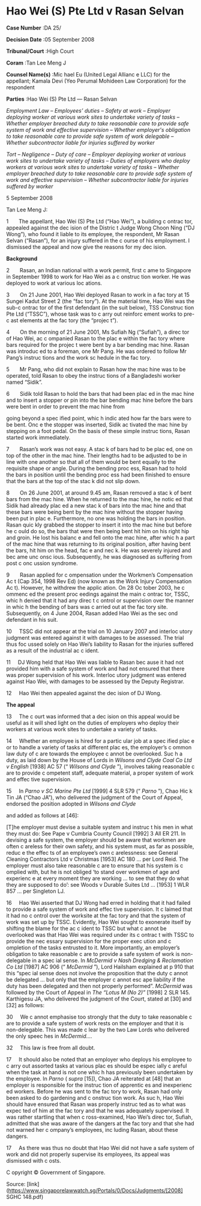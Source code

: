 # Hao Wei (S) Pte Ltd v Rasan Selvan 



**Case Number** :DA 25/ 

**Decision Date** :05 September 2008 

**Tribunal/Court** :High Court 

**Coram** :Tan Lee Meng J 

**Counsel Name(s)** :Mic hael Eu (United Legal Allianc e LLC) for the appellant; Kamala Devi (Yeo Perumal Mohideen Law Corporation) for the respondent 

**Parties** :Hao Wei (S) Pte Ltd — Rasan Selvan 

_Employment Law_ – _Employees’ duties_ – _Safety at work_ – _Employer deploying worker at various work sites to undertake variety of tasks_ – _Whether employer breached duty to take reasonable care to provide safe system of work and effective supervision_ – _Whether employer's obligation to take reasonable care to provide safe system of work delegable_ – _Whether subcontractor liable for injuries suffered by worker_ 

_Tort_ – _Negligence_ – _Duty of care_ – _Employer deploying worker at various work sites to undertake variety of tasks_ – _Duties of employers who deploy workers at various work sites to undertake variety of tasks_ – _Whether employer breached duty to take reasonable care to provide safe system of work and effective supervision_ – _Whether subcontractor liable for injuries suffered by worker_ 

5 September 2008 

Tan Lee Meng J: 

1       The appellant, Hao Wei (S) Pte Ltd (“Hao Wei”), a building c ontrac tor, appealed against the dec ision of the Distric t Judge Wong Choon Ning (“DJ Wong”), who found it liable to its employee, the respondent, Mr Rasan Selvan (“Rasan”), for an injury suffered in the c ourse of his employment. I dismissed the appeal and now give the reasons for my dec ision. 

**Background** 

2       Rasan, an Indian national with a work permit, first c ame to Singapore in September 1998 to work for Hao Wei as a c onstruc tion worker. He was deployed to work at various loc ations. 

3       On 21 June 2001, Hao Wei deployed Rasan to work in a fac tory at 15 Sungei Kadut Street 2 (the “fac tory”). At the material time, Hao Wei was the sub-c ontrac tor of the first defendant (in the suit below), TSS Construc tion Pte Ltd (“TSSC”), whose task was to c arry out reinforc ement works to pre-c ast elements at the fac tory (the “projec t”). 

4       On the morning of 21 June 2001, Ms Sufiah Ng (“Sufiah”), a direc tor of Hao Wei, ac c ompanied Rasan to the plac e within the fac tory where bars required for the projec t were bent by a bar bending mac hine. Rasan was introduc ed to a foreman, one Mr Pang. He was ordered to follow Mr Pang’s instruc tions and the work sc hedule in the fac tory. 

5       Mr Pang, who did not explain to Rasan how the mac hine was to be operated, told Rasan to obey the instruc tions of a Bangladeshi worker named “Sidik”. 

6       Sidik told Rasan to hold the bars that had been plac ed in the mac hine and to insert a stopper or pin into the bar bending mac hine before the bars were bent in order to prevent the mac hine from 


going beyond a spec ified point, whic h indic ated how far the bars were to be bent. Onc e the stopper was inserted, Sidik ac tivated the mac hine by stepping on a foot pedal. On the basis of these simple instruc tions, Rasan started work immediately. 

7       Rasan’s work was not easy. A stac k of bars had to be plac ed, one on top of the other in the mac hine. Their lengths had to be adjusted to be in line with one another so that all of them would be bent equally to the requisite shape or angle. During the bending proc ess, Rasan had to hold the bars in position until the bending proc ess had been finished to ensure that the bars at the top of the stac k did not slip down. 

8       On 26 June 2001, at around 9.45 am, Rasan removed a stac k of bent bars from the mac hine. When he returned to the mac hine, he notic ed that Sidik had already plac ed a new stac k of bars into the mac hine and that these bars were being bent by the mac hine without the stopper having been put in plac e. Furthermore, no one was holding the bars in position. Rasan quic kly grabbed the stopper to insert it into the mac hine but before he c ould do so, the bars that were then being bent hit him on his right hip and groin. He lost his balanc e and fell onto the mac hine, after whic h a part of the mac hine that was returning to its original position, after having bent the bars, hit him on the head, fac e and nec k. He was severely injured and bec ame unc onsc ious. Subsequently, he was diagnosed as suffering from post c onc ussion syndrome. 

9       Rasan applied for c ompensation under the Workmen’s Compensation Ac t (Cap 354, 1998 Rev Ed) (now known as the Work Injury Compensation Ac t). However, he withdrew the applic ation. On 28 Oc tober 2003, he c ommenc ed the present proc eedings against the main c ontrac tor, TSSC, whic h denied that it had any direc t c ontrol or supervision over the manner in whic h the bending of bars was c arried out at the fac tory site. Subsequently, on 4 June 2004, Rasan added Hao Wei as the sec ond defendant in his suit. 

10     TSSC did not appear at the trial on 10 January 2007 and interloc utory judgment was entered against it with damages to be assessed. The trial thus foc ussed solely on Hao Wei’s liability to Rasan for the injuries suffered as a result of the industrial ac c ident. 

11     DJ Wong held that Hao Wei was liable to Rasan bec ause it had not provided him with a safe system of work and had not ensured that there was proper supervision of his work. Interloc utory judgment was entered against Hao Wei, with damages to be assessed by the Deputy Registrar. 

12     Hao Wei then appealed against the dec ision of DJ Wong. 

**The appeal** 

13     The c ourt was informed that a dec ision on this appeal would be useful as it will shed light on the duties of employers who deploy their workers at various work sites to undertake a variety of tasks. 

14     Whether an employee is hired for a partic ular job at a spec ified plac e or to handle a variety of tasks at different plac es, the employer’s c ommon law duty of c are towards the employee c annot be overlooked. Suc h a duty, as laid down by the House of Lords in _Wilsons and Clyde Coal Co Ltd v English_ [1938] AC 57 (“ _Wilsons and Clyde_ ”), involves taking reasonable c are to provide c ompetent staff, adequate material, a proper system of work and effec tive supervision. 

15     In _Parno v SC Marine Pte Ltd_ <span class="citation">[1999] 4 SLR 579</span> (“ _Parno_ ”), Chao Hic k Tin JA (“Chao JA”), who delivered the judgment of the Court of Appeal, endorsed the position adopted in _Wilsons and Clyde_ 


and added as follows at [46]: 

 [T]he employer must devise a suitable system and instruc t his men in what they must do: See Pape v Cumbria County Council [1992] 3 All ER 211. In devising a safe system, the employer should be aware that workmen are often c areless for their own safety, and his system must, as far as possible, reduc e the effec ts of an employee’s own c arelessness: see General Cleaning Contractors Ltd v Christmas [1953] AC 180 ... per Lord Reid. The employer must also take reasonable c are to ensure that his system is c omplied with, but he is not obliged ‘to stand over workmen of age and experienc e at every moment they are working ... to see that they do what they are supposed to do’: see Woods v Durable Suites Ltd ... [1953] 1 WLR 857 ... per Singleton LJ. 

16     Hao Wei asserted that DJ Wong had erred in holding that it had failed to provide a safe system of work and effec tive supervision. It c laimed that it had no c ontrol over the worksite at the fac tory and that the system of work was set up by TSSC. Evidently, Hao Wei sought to exonerate itself by shifting the blame for the ac c ident to TSSC but what c annot be overlooked was that Hao Wei was required under its c ontrac t with TSSC to provide the nec essary supervision for the proper exec ution and c ompletion of the tasks entrusted to it. More importantly, an employer’s obligation to take reasonable c are to provide a safe system of work is non-delegable in a spec ial sense. In _McDermid v Nash Dredging & Reclamation Co Ltd_ [1987] AC 906 (“ _McDermid_ ”), Lord Hailsham explained at p 910 that this “spec ial sense does not involve the proposition that the duty c annot be delegated ... but only that the employer c annot esc ape liability if the duty has been delegated and then not properly performed”. _McDermid_ was followed by the Court of Appeal in _The “Lotus M (No 2)”_ <span class="citation">[1998] 2 SLR 145</span>. Karthigesu JA, who delivered the judgment of the Court, stated at [30] and [32] as follows: 

30     We c annot emphasise too strongly that the duty to take reasonable c are to provide a safe system of work rests on the employer and that it is non-delegable. This was made c lear by the two Law Lords who delivered the only speec hes in _McDermid...._ 

32     This law is free from all doubt. 

17     It should also be noted that an employer who deploys his employee to c arry out assorted tasks at various plac es should be espec ially c areful when the task at hand is not one whic h has previously been undertaken by the employee. In _Parno_ ( _supra_ [15]), Chao JA reiterated at [48] that an employer is responsible for the instruc tion of apprentic es and inexperienc ed workers. Before he was sent to the fac tory to work, Rasan had only been asked to do gardening and c onstruc tion work. As suc h, Hao Wei should have ensured that Rasan was properly instruc ted as to what was expec ted of him at the fac tory and that he was adequately supervised. It was rather startling that when c ross-examined, Hao Wei’s direc tor, Sufiah, admitted that she was aware of the dangers at the fac tory and that she had not warned her c ompany’s employees, inc luding Rasan, about these dangers. 

17     As there was thus no doubt that Hao Wei did not have a safe system of work and did not properly supervise its employees, its appeal was dismissed with c osts. 

 C opyright © Government of Singapore. 


Source: [link](https://www.singaporelawwatch.sg/Portals/0/Docs/Judgments/[2008] SGHC 148.pdf)
